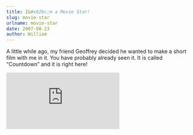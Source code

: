 ```yaml
---
title: I&#x02bc;m a Movie Star!
slug: movie-star
urlname: movie-star
date: 2007-08-23
author: William
---
```

A little while ago, my friend Geoffrey decided he wanted to make a short film
with me in it. You have probably already seen it. It is called
&ldquo;Countdown&rdquo; and it is right here!

<div class="e51bb0f5 position-relative">
	<iframe src="https://player.vimeo.com/video/292536?byline=0&portrait=0" class="bf9b6481 position-absolute" frameborder="0" webkitallowfullscreen mozallowfullscreen allowfullscreen></iframe>
</div>

<script src="https://player.vimeo.com/api/player.js"></script>
